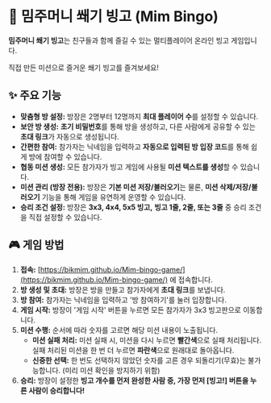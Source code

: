 # 🎲 밈주머니 쐐기 빙고 (Mim Bingo)

**밈주머니 쐐기 빙고**는 친구들과 함께 즐길 수 있는 멀티플레이어 온라인 빙고 게임입니다.

직접 만든 미션으로 즐거운 쐐기 빙고를 즐겨보세요!

## ✨ 주요 기능

* **맞춤형 방 설정:** 방장은 2명부터 12명까지 **최대 플레이어 수**를 설정할 수 있습니다.
* **보안 방 생성:** **초기 비밀번호**를 통해 방을 생성하고, 다른 사람에게 공유할 수 있는 **초대 링크**가 자동으로 생성됩니다.
* **간편한 참여:** 참가자는 닉네임을 입력하고 **자동으로 입력된 방 입장 코드**를 통해 쉽게 방에 참여할 수 있습니다.
* **협동 미션 생성:** 모든 참가자가 빙고 게임에 사용될 **미션 텍스트를 생성**할 수 있습니다.
* **미션 관리 (방장 전용):** 방장은 **기본 미션 저장/불러오기**는 물론, **미션 삭제/저장/불러오기** 기능을 통해 게임을 유연하게 운영할 수 있습니다.
* **승리 조건 설정:** 방장은 **3x3, 4x4, 5x5 빙고,** **빙고 1줄, 2줄, 또는 3줄** 중 승리 조건을 직접 설정할 수 있습니다.

## 🎮 게임 방법

1.  **접속:** [https://bikmim.github.io/Mim-bingo-game/](https://bikmim.github.io/Mim-bingo-game/) 에 접속합니다.
2.  **방 생성 및 초대:** 방장은 방을 만들고 참가자에게 **초대 링크**를 보냅니다.
3.  **방 참여:** 참가자는 닉네임을 입력하고 '방 참여하기'를 눌러 입장합니다.
4.  **게임 시작:** 방장이 '게임 시작' 버튼을 누르면 모든 참가자가 3x3 빙고판으로 이동합니다.
5.  **미션 수행:** 순서에 따라 숫자를 고르면 해당 미션 내용이 노출됩니다.
    * **미션 실패 처리:** 미션 실패 시, 미션을 다시 누르면 **빨간색**으로 실패 처리됩니다. 실패 처리된 미션을 한 번 더 누르면 **파란색**으로 원래대로 돌아옵니다.
    * **신중한 선택:** 한 번도 선택하지 않았던 숫자를 고른 경우 되돌리기(무효)는 불가능합니다. (미리 미션 확인을 방지하기 위함)
6.  **승리:** 방장이 설정한 **빙고 개수를 먼저 완성한 사람 중, 가장 먼저 [빙고!] 버튼을 누른 사람이 승리합니다!**

